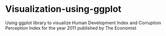 # Visualization-using-ggplot
Using ggplot library to visualize Human Development Index and Corruption Perception Index for the year 2011 published by The Economist 

